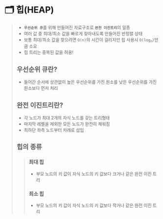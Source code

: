 <br>

# 🗂️ 힙(HEAP)
> - <code>**우선순위 큐**</code>를 위해 만들어진 자료구조로 <code>**완전 이진트리**</code>의 일종
> - 여러 값 중 최대/최소 값을 빠르게 찾아내도록 만들어진 반정렬 상태
> - 보통 최대/최소 값을 찾으려면 <code>O(n)</code>의 시간이 걸리지만 힙 사용시 <code>O(log<sub>n</sub>)</code>만큼 소요
> - 힙 트리는 중복된 값을 허용!
>
> ## 우선순위 큐란?
> - 들어간 순서에 상관없이 높은 우선순위를 가진 원소를 낮은 우선순위를 가진 원소보다 먼저 처리
>
> ## 완전 이진트리란?
> - 각 노드가 최대 2개의 자식 노드를 갖는 트리형태
> - 마지막 레벨을 제외한 모든 노드가 완전히 채워짐
> - 최하단 좌측 노드부터 차례로 삽입
>
> ## 힙의 종류
> > ### 최대 힙
> > - 부모 노드의 키 값이 자식 노드의 키 값보다 크거나 같은 완전 이진 트리
> >
> > ### 최소 힙
> > - 부모 노드의 키 값이 자식 노드의 키 값보다 작거나 같은 완전 이진 트리
>

<br>
